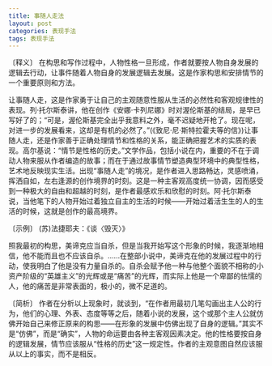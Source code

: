 ```yaml
---
title: 事随人走法
layout: post
categories: 表现手法
tags: 表现手法
---
```


〔释义〕 在构思和写作过程中，人物性格一旦形成，作者就要按人物自身发展的逻辑去行动，让事件随着人物自身的发展逻辑去发展。这是作家构思和安排情节的一个重要原则和方法。

让事随人走，这是作家勇于让自己的主观随意性服从生活的必然性和客观规律性的表现。列·托尔斯泰讲，他在创作《安娜·卡列尼娜》时对渥伦斯基的结局，是早已写好了的；“可是，渥伦斯基完全出乎我意料之外，毫不迟疑地开枪了。现在呢，对进一步的发展看来，这却是有机的必然了。”(《致尼·尼·斯特拉霍夫等的信》)让事随人走，还是作家善于正确处理情节和性格的关系，能正确把握艺术的实质的表现。高尔基说：“情节是性格的历史。”文学作品，包括小说在内，重要的不在于调动人物来服从作者编造的故事；而在于通过故事情节塑造典型环境中的典型性格，艺术地反映现实生活。出现“事随人走”的境况，是作者进入思路畅达，灵感喷涌，挥洒自如，左右逢源的创作境界的时刻。这是一种主客观高度统一协调，因而感受到一种极大的自由和超越的时刻，是作者最感欢乐和欣慰的时刻。阿·托尔斯泰说，当他笔下的人物开始过着独立自主的生活的时候——开始过着活生生的人的生活的时候，这就是创作的最高境界。

〔示例〕 (苏)法捷耶夫：《谈〈毁灭〉》

照我最初的构思，美谛克应当自杀，但是当我开始写这个形象的时候，我逐渐地相信，他不能而且也不应该自杀。……在整部小说中，美谛克在他的发展过程中的行动，使我明白了他是没有力量自杀的。自杀会赋予他一种与他整个面貌不相称的小资产阶级的“英雄主义”的光辉或是“痛苦”的光辉，而实际上他是一个卑鄙的怯懦的人，他的痛苦是非常表面的，极小的，微不足道的。

〔简析〕 作者在分析以上现象时，就谈到，“在作者用最初几笔勾画出主人公的行为，他们的心理、外表、态度等等之后，随着小说的发展，这个或那个主人公就仿佛开始自己来修正原来的构思——在形象的发展中仿佛出现了自身的逻辑。”其实不是“仿佛”，而是“确实”，人物的命运要由各种主客观因素决定。他的性格要按自身的逻辑发展，情节应该服从“性格的历史”这一规定性。作者的主观意图自然应该服从以上的事实，而不是相反。 